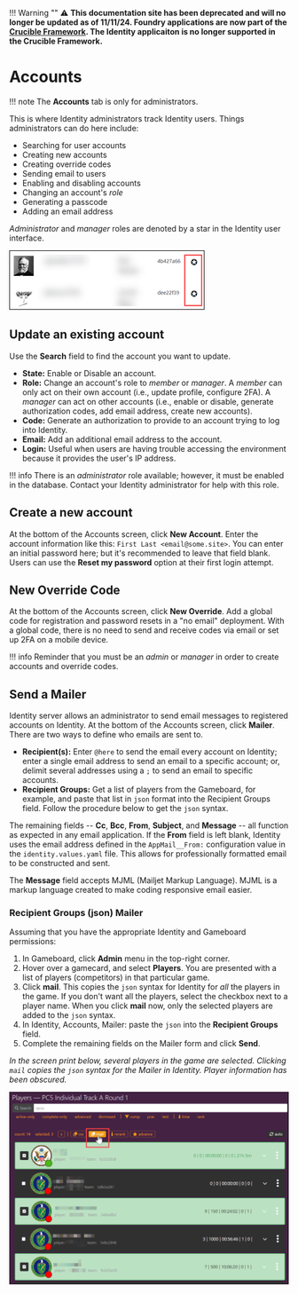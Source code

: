 !!! Warning "" 
	 :warning: <strong>This documentation site has been deprecated and will no longer be updated as of 11/11/24. Foundry applications are now part of the [Crucible Framework](https://cmu-sei.github.io/crucible/). The Identity applicaiton is no longer supported in the Crucible Framework.</strong>

# Accounts

!!! note
    The **Accounts** tab is only for administrators.

This is where Identity administrators track Identity users. Things administrators can do here include:

- Searching for user accounts
- Creating new accounts
- Creating override codes
- Sending email to users
- Enabling and disabling accounts
- Changing an account's *role*
- Generating a passcode
- Adding an email address

*Administrator* and *manager* roles are denoted by a star in the Identity user interface.

![admin star](img/star.png)

## Update an existing account

Use the **Search** field to find the account you want to update.

- **State:** Enable or Disable an account.
- **Role:** Change an account's role to *member* or *manager*. A *member* can only act on their own account (i.e., update profile, configure 2FA). A *manager* can act on other accounts (i.e., enable or disable, generate authorization codes, add email address, create new accounts).
- **Code:** Generate an authorization to provide to an account trying to log into Identity.
- **Email:** Add an additional email address to the account.
- **Login:** Useful when users are having trouble accessing the environment because it provides the user's IP address.

!!! info
    There is an *administrator* role available; however, it must be enabled in the database. Contact your Identity administrator for help with this role.

## Create a new account

At the bottom of the Accounts screen, click **New Account**. Enter the account information like this: `First Last <email@some.site>`. You can enter an initial password here; but it's recommended to leave that field blank. Users can use the **Reset my password** option at their first login attempt.

## New Override Code

At the bottom of the Accounts screen, click **New Override**. Add a global code for registration and password resets in a "no email" deployment. With a global code, there is no need to send and receive codes via email or set up 2FA on a mobile device.

!!! info
    Reminder that you must be an *admin* or *manager* in order to create accounts and override codes.

## Send a Mailer

Identity server allows an administrator to send email messages to registered accounts on Identity. At the bottom of the Accounts screen, click **Mailer**. There are two ways to define who emails are sent to.

- **Recipient(s):** Enter `@here` to send the email every account on Identity; enter a single email address to send an email to a specific account; or, delimit several addresses using a `;` to send an email to specific accounts.
- **Recipient Groups:** Get a list of players from the Gameboard, for example, and paste that list in `json` format into the Recipient Groups field. Follow the procedure below to get the `json` syntax.

The remaining fields -- **Cc**, **Bcc**, **From**, **Subject**, and **Message** -- all function as expected in any email application. If the **From** field is left blank, Identity uses the email address defined in the `AppMail__From:` configuration value in the `identity.values.yaml` file. This allows for professionally formatted email to be constructed and sent.

The **Message** field accepts MJML (Mailjet Markup Language). MJML is a markup language created to make coding responsive email easier.

### Recipient Groups (json) Mailer

Assuming that you have the appropriate Identity and Gameboard permissions:

1. In Gameboard, click **Admin** menu in the top-right corner.
2. Hover over a gamecard, and select **Players**. You are presented with a list of players (competitors) in that particular game.
3. Click **mail**. This copies the `json` syntax for Identity for *all* the players in the game. If you don't want all the players, select the checkbox next to a player name. When you click **mail** now, only the selected players are added to the `json` syntax. 
4. In Identity, Accounts, Mailer: paste the `json` into the **Recipient Groups** field.
5. Complete the remaining fields on the Mailer form and click **Send**. 

*In the screen print below, several players in the game are selected. Clicking `mail` copies the `json` syntax for the Mailer in Identity. Player information has been obscured.*

![gameboard copy json](img/mailer-json.png)